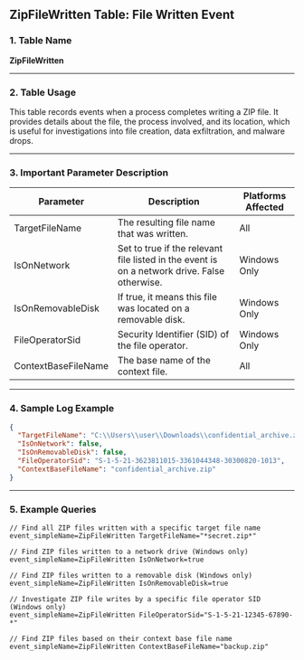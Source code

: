## ZipFileWritten Table: File Written Event

### 1. Table Name
**ZipFileWritten**

---

### 2. Table Usage
This table records events when a process completes writing a ZIP file. It provides details about the file, the process involved, and its location, which is useful for investigations into file creation, data exfiltration, and malware drops.

---

### 3. Important Parameter Description

| Parameter           | Description                                                                                  | Platforms Affected |
|---------------------|----------------------------------------------------------------------------------------------|--------------------|
| TargetFileName      | The resulting file name that was written.                                          | All                |
| IsOnNetwork         | Set to true if the relevant file listed in the event is on a network drive. False otherwise. | Windows Only       |
| IsOnRemovableDisk   | If true, it means this file was located on a removable disk.                         | Windows Only       |
| FileOperatorSid     | Security Identifier (SID) of the file operator.                                    | Windows Only       |
| ContextBaseFileName | The base name of the context file.                                                 | All                |

---

### 4. Sample Log Example

```json
{
  "TargetFileName": "C:\\Users\\user\\Downloads\\confidential_archive.zip",
  "IsOnNetwork": false,
  "IsOnRemovableDisk": false,
  "FileOperatorSid": "S-1-5-21-3623811015-3361044348-30300820-1013",
  "ContextBaseFileName": "confidential_archive.zip"
}
```

---

### 5. Example Queries
```xql
// Find all ZIP files written with a specific target file name
event_simpleName=ZipFileWritten TargetFileName="*secret.zip*"

// Find ZIP files written to a network drive (Windows only)
event_simpleName=ZipFileWritten IsOnNetwork=true

// Find ZIP files written to a removable disk (Windows only)
event_simpleName=ZipFileWritten IsOnRemovableDisk=true

// Investigate ZIP file writes by a specific file operator SID (Windows only)
event_simpleName=ZipFileWritten FileOperatorSid="S-1-5-21-12345-67890-*"

// Find ZIP files based on their context base file name
event_simpleName=ZipFileWritten ContextBaseFileName="backup.zip"
```